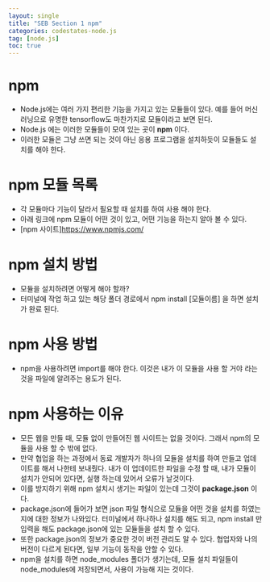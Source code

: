 ```yaml
---
layout: single
title: "SEB Section 1 npm"
categories: codestates-node.js
tag: [node.js]
toc: true
---
```


# npm

- Node.js에는 여러 가지 편리한 기능을 가지고 있는 모듈들이 있다. 예를 들어 머신러닝으로 유명한 tensorflow도 마찬가지로 모듈이라고 보면 된다.
- Node.js 에는 이러한 모듈들이 모여 있는 곳이 **npm** 이다.
- 이러한 모듈은 그냥 쓰면 되는 것이 아닌 응용 프로그램을 설치하듯이 모듈들도 설치를 해야 한다.

# npm 모듈 목록

- 각 모듈마다 기능이 달라서 필요할 때 설치를 하여 사용 해야 한다.
- 아래 링크에 npm 모듈이 어떤 것이 있고, 어떤 기능을 하는지 알아 볼 수 있다.
- [npm 사이트]<https://www.npmjs.com/>

# npm 설치 방법

- 모듈을 설치하려면 어떻게 해야 할까?
- 터미널에 작업 하고 있는 해당 폴더 경로에서 npm install [모듈이름] 을 하면 설치가 완료 된다.

# npm 사용 방법

- npm을 사용하려면 import를 해야 한다. 이것은 내가 이 모듈을 사용 할 거야 라는 것을 파일에 알려주는 용도가 된다.

# npm 사용하는 이유

- 모든 웹을 만들 때, 모듈 없이 만들어진 웹 사이트는 없을 것이다. 그래서 npm의 모듈을 사용 할 수 밖에 없다.
- 만약 협업을 하는 과정에서 동료 개발자가 하나의 모듈을 설치를 하여 만들고 업데이트를 해서 나한테 보내줬다. 내가 이 업데이트한 파일을 수정 할 때, 내가 모듈이 설치가 안되어 있다면, 실행 하는데 있어서 오류가 날것이다.
- 이를 방지하기 위해 npm 설치시 생기는 파일이 있는데 그것이 **package.json** 이다.
- package.json에 들어가 보면 json 파일 형식으로 모듈을 어떤 것을 설치를 하였는지에 대한 정보가 나와있다. 터미널에서 하나하나 설치를 해도 되고, npm install 만 입력을 해도 package.json에 있는 모듈들을 설치 할 수 있다.
- 또한 package.json의 정보가 중요한 것이 버전 관리도 알 수 있다. 협업자와 나의 버전이 다르게 된다면, 일부 기능이 동작을 안할 수 있다.
- npm을 설치를 하면 node_modules 폴더가 생기는데, 모듈 설치 파일들이 node_modules에 저장되면서, 사용이 가능해 지는 것이다.

